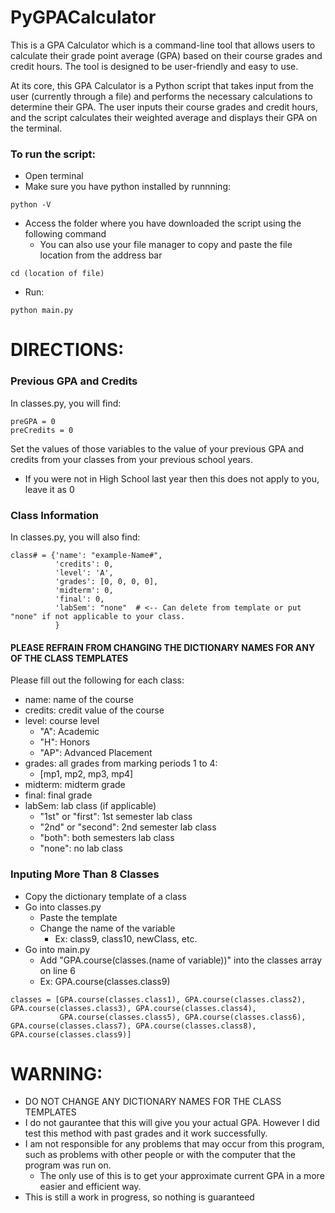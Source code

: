 # PyGPACalculator
This is a GPA Calculator which is a command-line tool that allows users to calculate their grade point average (GPA) based on their course grades and credit hours. The tool is designed to be user-friendly and easy to use.

At its core, this GPA Calculator is a Python script that takes input from the user (currently through a file) and performs the necessary calculations to determine their GPA. The user inputs their course grades and credit hours, and the script calculates their weighted average and displays their GPA on the terminal.

### To run the script:
- Open terminal
- Make sure you have python installed by runnning:
```
python -V
```
- Access the folder where you have downloaded the script using the following command
  - You can also use your file manager to copy and paste the file location from the address bar
```
cd (location of file)
```
- Run:
```
python main.py
```

# DIRECTIONS:
### Previous GPA and Credits
In classes.py, you will find:
```
preGPA = 0
preCredits = 0
```
Set the values of those variables to the value of your previous GPA and credits from your classes from your previous school years.
- If you were not in High School last year then this does not apply to you, leave it as 0

### Class Information
In classes.py, you will also find:
```
class# = {'name': "example-Name#",
          'credits': 0,
          'level': 'A',
          'grades': [0, 0, 0, 0],
          'midterm': 0,
          'final': 0,
          'labSem': "none"  # <-- Can delete from template or put "none" if not applicable to your class.
          } 
```
#### PLEASE REFRAIN FROM CHANGING THE DICTIONARY NAMES FOR ANY OF THE CLASS TEMPLATES

Please fill out the following for each class:
- name: name of the course
- credits: credit value of the course
- level: course level
  - "A": Academic
  - "H": Honors
  - "AP": Advanced Placement
- grades: all grades from marking periods 1 to 4:
  - [mp1, mp2, mp3, mp4]
- midterm: midterm grade
- final: final grade
- labSem: lab class (if applicable)
  - "1st" or "first": 1st semester lab class
  - "2nd" or "second": 2nd semester lab class
  - "both": both semesters lab class
  - "none": no lab class

### Inputing More Than 8 Classes
- Copy the dictionary template of a class
- Go into classes.py
  - Paste the template
  - Change the name of the variable
    - Ex: class9, class10, newClass, etc.
- Go into main.py
  - Add "GPA.course(classes.(name of variable))" into the classes array on line 6
  - Ex: GPA.course(classes.class9)
```
classes = [GPA.course(classes.class1), GPA.course(classes.class2), GPA.course(classes.class3), GPA.course(classes.class4), 
           GPA.course(classes.class5), GPA.course(classes.class6), GPA.course(classes.class7), GPA.course(classes.class8), GPA.course(classes.class9)]
```

# WARNING:
- DO NOT CHANGE ANY DICTIONARY NAMES FOR THE CLASS TEMPLATES
- I do not gaurantee that this will give you your actual GPA. However I did test this method with past grades and it work successfully.
- I am not responsible for any problems that may occur from this program, such as problems with other people or with the computer that the program was run on.
  - The only use of this is to get your approximate current GPA in a more easier and efficient way.
- This is still a work in progress, so nothing is guaranteed